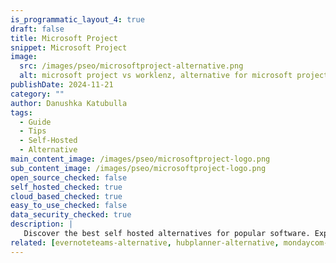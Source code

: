 ```yaml
---
is_programmatic_layout_4: true
draft: false
title: Microsoft Project
snippet: Microsoft Project
image:
  src: /images/pseo/microsoftproject-alternative.png
  alt: microsoft project vs worklenz, alternative for microsoft project project managemet tool, task management, resource management, productivity, self-hosted
publishDate: 2024-11-21
category: ""
author: Danushka Katubulla
tags:
  - Guide
  - Tips
  - Self-Hosted
  - Alternative
main_content_image: /images/pseo/microsoftproject-logo.png
sub_content_image: /images/pseo/microsoftproject-logo.png
open_source_checked: false
self_hosted_checked: true
cloud_based_checked: true
easy_to_use_checked: false
data_security_checked: true
description: |
   Discover the best self hosted alternatives for popular software. Explore our comprehensive guides and find the perfect solution for your needs today.
related: [evernoteteams-alternative, hubplanner-alternative, mondaycom-alternative, kantata-alternative]
---
```

